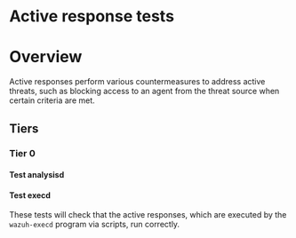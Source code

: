 # Active response tests

# Overview

Active responses perform various countermeasures to address active threats, such as blocking access
to an agent from the threat source when certain criteria are met.

## Tiers
### Tier 0
#### Test analysisd


#### Test execd

These tests will check that the active responses, which are executed by the `wazuh-execd` program via scripts,
run correctly.
